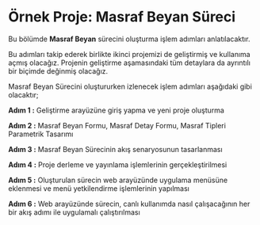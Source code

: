 ﻿# Örnek Proje: Masraf Beyan Süreci


Bu bölümde **Masraf Beyan** sürecini oluşturma işlem adımları anlatılacaktır.

Bu adımları takip ederek birlikte ikinci projemizi de geliştirmiş ve kullanıma açmış olacağız. Projenin geliştirme aşamasındaki tüm detaylara da ayrıntılı bir biçimde değinmiş olacağız.

Masraf Beyan Sürecini oluştururken izlenecek işlem adımları aşağıdaki gibi olacaktır;

**Adım 1 :** Geliştirme arayüzüne giriş yapma ve yeni proje oluşturma

**Adım 2 :** Masraf Beyan Formu, Masraf Detay Formu, Masraf Tipleri Parametrik Tasarımı

**Adım 3 :** Masraf Beyan Sürecinin akış senaryosunun tasarlanması

**Adım 4 :** Proje derleme ve yayınlama işlemlerinin gerçekleştirilmesi

**Adım 5 :** Oluşturulan sürecin web arayüzünde uygulama menüsüne eklenmesi ve menü yetkilendirme işlemlerinin yapılması

**Adım 6 :** Web arayüzünde sürecin, canlı kullanımda nasıl çalışacağının her bir akış adımı ile uygulamalı çalıştırılması

